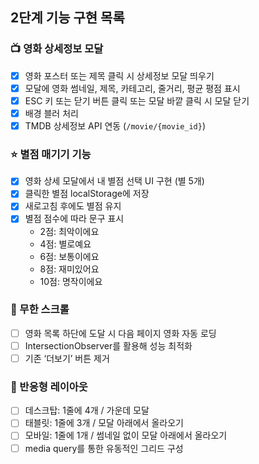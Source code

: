 ## 2단계 기능 구현 목록

### 📺 영화 상세정보 모달

- [x] 영화 포스터 또는 제목 클릭 시 상세정보 모달 띄우기
- [x] 모달에 영화 썸네일, 제목, 카테고리, 줄거리, 평균 평점 표시
- [x] ESC 키 또는 닫기 버튼 클릭 또는 모달 바깥 클릭 시 모달 닫기
- [x] 배경 블러 처리
- [x] TMDB 상세정보 API 연동 (`/movie/{movie_id}`)

### ⭐️ 별점 매기기 기능

- [x] 영화 상세 모달에서 내 별점 선택 UI 구현 (별 5개)
- [x] 클릭한 별점 localStorage에 저장
- [x] 새로고침 후에도 별점 유지
- [x] 별점 점수에 따라 문구 표시
  - 2점: 최악이에요
  - 4점: 별로예요
  - 6점: 보통이에요
  - 8점: 재미있어요
  - 10점: 명작이에요

### 🔁 무한 스크롤

- [ ] 영화 목록 하단에 도달 시 다음 페이지 영화 자동 로딩
- [ ] IntersectionObserver를 활용해 성능 최적화
- [ ] 기존 ‘더보기’ 버튼 제거

### 📐 반응형 레이아웃

- [ ] 데스크탑: 1줄에 4개 / 가운데 모달
- [ ] 태블릿: 1줄에 3개 / 모달 아래에서 올라오기
- [ ] 모바일: 1줄에 1개 / 썸네일 없이 모달 아래에서 올라오기
- [ ] media query를 통한 유동적인 그리드 구성
